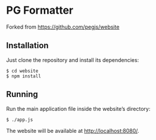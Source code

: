 PG Formatter
==============

Forked from https://github.com/pegjs/website

Installation
------------

Just clone the repository and install its dependencies:

    $ cd website
    $ npm install

Running
-------

Run the main application file inside the website’s directory:

    $ ./app.js

The website will be available at <http://localhost:8080/>.
